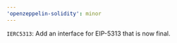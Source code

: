 ```yaml
---
'openzeppelin-solidity': minor
---
```


`IERC5313`: Add an interface for EIP-5313 that is now final.
